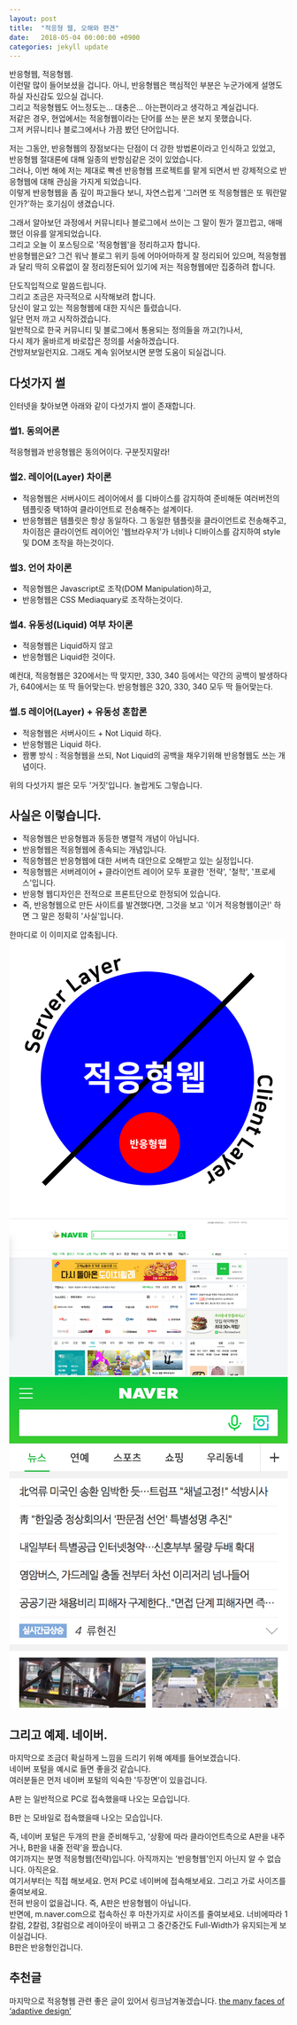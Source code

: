 ```yaml
---
layout: post
title:  "적응형 웹, 오해와 편견"
date:   2018-05-04 00:00:00 +0900
categories: jekyll update
---
```

반응형웹, 적응형웹.  
이런말 많이 들어보셨을 겁니다. 아니, 반응형웹은 핵심적인 부분은 누군가에게 설명도 하실 자신감도 있으실 겁니다.  
그리고 적응형웹도 어느정도는... 대충은... 아는편이라고 생각하고 계실겁니다.  
저같은 경우, 현업에서는 적응형웹이라는 단어를 쓰는 분은 보지 못했습니다.  
그저 커뮤니티나 블로그에서나 가끔 봤던 단어입니다.  

저는 그동안, 반응형웹의 장점보다는 단점이 더 강한 방법론이라고 인식하고 있었고,  
반응형웹 절대론에 대해 일종의 반항심같은 것이 있었습니다.  
그러나, 이번 해에 저는 제대로 빡센 반응형웹 프로젝트를 맡게 되면서 반 강제적으로 반응형웹에 대해 관심을 가지게 되었습니다.  
이렇게 반응형웹을 좀 깊이 파고들다 보니, 자연스럽게 '그러면 또 적응형웹은 또 뭐란말인가?'하는 호기심이 생겼습니다.  

그래서 알아보던 과정에서 커뮤니티나 블로그에서 쓰이는 그 말이 뭔가 껄끄럽고, 애매했던 이유를 알게되었습니다.  
그리고 오늘 이 포스팅으로 '적응형웹'을 정리하고자 합니다.  
반응형웹은요? 그건 워낙 블로그 위키 등에 어마어마하게 잘 정리되어 있으며, 적응형웹과 달리 딱히 오류없이 잘 정리정돈되어 있기에 저는 적응형웹에만 집중하려 합니다.  

단도직입적으로 말씀드립니다.  
그리고 조금은 자극적으로 시작해보려 합니다.  
당신이 알고 있는 적응형웹에 대한 지식은 틀렸습니다.  
일단 먼저 까고 시작하겠습니다.  
일반적으로 한국 커뮤니티 및 블로그에서 통용되는 정의들을 까고(?)나서,  
다시 제가 올바르게 바로잡은 정의를 서술하겠습니다.  
건방져보일런지요. 그래도 계속 읽어보시면 분명 도움이 되실겁니다.  

## 다섯가지 썰
인터넷을 찾아보면 아래와 같이 다섯가지 썰이 존재합니다.

### 썰1. 동의어론
적응형웹과 반응형웹은 동의어이다. 구분짓지말라!

### 썰2. 레이어(Layer) 차이론
- 적응형웹은 서버사이드 레이어에서 를 디바이스를 감지하여 준비해둔 여러버전의 템플릿중 택1하여 클라이언트로 전송해주는 설계이다.
- 반응형웹은 템플릿은 항상 동일하다. 그 동일한 템플릿을 클라이언트로 전송해주고, 차이점은 클라이언트 레이어인 '웹브라우저'가 너비나 디바이스를 감지하여 style 및 DOM 조작을 하는것이다.

### 썰3. 언어 차이론
- 적응형웹은 Javascript로 조작(DOM Manipulation)하고,
- 반응형웹은 CSS Mediaquary로 조작하는것이다.

### 썰4. 유동성(Liquid) 여부 차이론
- 적응형웹은 Liquid하지 않고
- 반응형웹은 Liquid한 것이다.

예컨대, 적응형웹은 320에서는 딱 맞지만, 330, 340 등에서는 약간의 공백이 발생하다가, 640에서는 또 딱 들어맞는다. 반응형웹은 320, 330, 340 모두 딱 들어맞는다.

### 썰.5 레이어(Layer) + 유동성 혼합론
- 적응형웹은 서버사이드 + Not Liquid 하다.
- 반응형웹은 Liquid 하다.
- 짬뽕 방식 : 적응형웹을 쓰되, Not Liquid의 공백을 채우기위해 반응형웹도 쓰는 개념이다.

위의 다섯가지 썰은 모두 '거짓'입니다. 놀랍게도 그렇습니다.

## 사실은 이렇습니다.
- 적응형웹은 반응형웹과 동등한 병렬적 개념이 아닙니다.
- 반응형웹은 적응형웹에 종속되는 개념입니다.
- 적응형웹은 반응형웹에 대한 서버측 대안으로 오해받고 있는 실정입니다.
- 적응형웹은 서버레이어 + 클라이언트 레이어 모두 포괄한 '전략', '철학', '프로세스'입니다.
- 반응형 웹디자인은 전적으로 프론트단으로 한정되어 있습니다.
- 즉, 반응형웹으로 만든 사이트를 발견했다면, 그것을 보고 '이거 적응형웹이군!' 하면 그 말은 정확히 '사실'입니다.

한마디로 이 이미지로 압축됩니다.
![적응형웹은 서버 레이어와 클라이언트 레이어로 구성된다.](/assets/2018-05-04-adaptability-web-01.png)
![](/assets/2018-05-04-adaptability-web-02.jpg)
![](/assets/2018-05-04-adaptability-web-03.jpg)

## 그리고 예제. 네이버.
마지막으로 조금더 확실하게 느낌을 드리기 위해 예제를 들어보겠습니다.  
네이버 포털을 예시로 들면 좋을것 같습니다.  
여러분들은 먼저 네이버 포털의 익숙한 '두장면'이 있을겁니다.  

A판 는 일반적으로 PC로 접속했을때 나오는 모습입니다.

B판 는 모바일로 접속했을때 나오는 모습입니다.

즉, 네이버 포털은 두개의 판을 준비해두고, '상황에 따라 클라이언트측으로 A판을 내주거나, B판을 내줄 전략'을 짰습니다.  
여기까지는 분명 적응형웹(전략)입니다. 아직까지는 '반응형웹'인지 아닌지 알 수 없습니다. 아직은요.  
여기서부터는 직접 해보세요. 먼저 PC로 네이버에 접속해보세요. 그리고 가로 사이즈를 줄여보세요.  
전혀 반응이 없을겁니다. 즉, A판은 반응형웹이 아닙니다.  
반면에, m.naver.com으로 접속하신 후 마찬가지로 사이즈를 줄여보세요. 너비에따라 1칼럼, 2칼럼, 3칼럼으로 레이아웃이 바뀌고 그 중간중간도 Full-Width가 유지되는게 보이실겁니다.  
B판은 반응형인겁니다.  

## 추천글
마지막으로 적응형웹 관련 좋은 글이 있어서 링크남겨놓겠습니다.
[the many faces of ‘adaptive design’][link1]

[link1]: http://bradfrost.com/blog/post/the-many-faces-of-adaptive-design/
